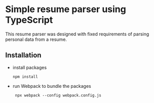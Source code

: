 # Simple resume parser using TypeScript

This resume parser was designed with fixed requirements of parsing personal data from a resume.

## Installation

 - install packages<br>
	```
    npm install
 - run Webpack to bundle the packages<br>
   ```
    npx webpack --config webpack.config.js
